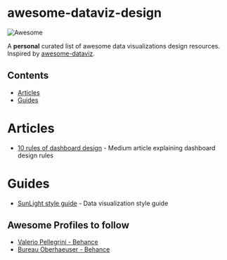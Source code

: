 # awesome-dataviz-design
![Awesome](https://cdn.rawgit.com/sindresorhus/awesome/d7305f38d29fed78fa85652e3a63e154dd8e8829/media/badge.svg)

A **personal** curated list of awesome  data visualizations design resources.  Inspired by [awesome-dataviz](https://github.com/fasouto/awesome-dataviz).


## Contents
- [Articles](#articles)
- [Guides](#guides)




# Articles
* [10 rules of dashboard design](https://medium.muz.li/10-rules-of-dashboard-design-f1a4123028a2) - Medium article explaining dashboard design rules

# Guides
 * [SunLight style guide](https://github.com/amycesal/dataviz-style-guide/blob/master/Sunlight-StyleGuide-DataViz.pdf) -  Data visualization style guide


## Awesome Profiles to follow
* [Valerio Pellegrini - Behance](https://www.behance.net/valeriopellegrini)
* [Bureau Oberhaeuser - Behance](https://www.behance.net/Oberhaeuser)
